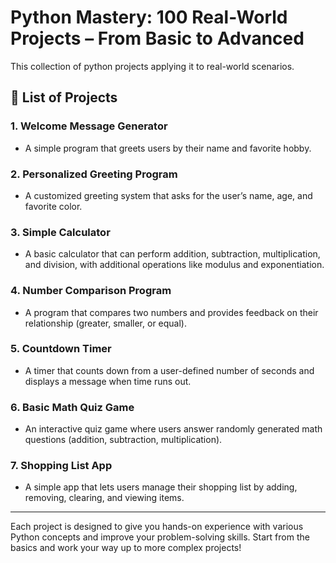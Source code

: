 # Python Mastery: 100 Real-World Projects – From Basic to Advanced

This collection of python projects applying it to real-world scenarios. 
## 📂 List of Projects

### 1. **Welcome Message Generator**
   - A simple program that greets users by their name and favorite hobby.

### 2. **Personalized Greeting Program**
   - A customized greeting system that asks for the user’s name, age, and favorite color.

### 3. **Simple Calculator**
   - A basic calculator that can perform addition, subtraction, multiplication, and division, with additional operations like modulus and exponentiation.

### 4. **Number Comparison Program**
   - A program that compares two numbers and provides feedback on their relationship (greater, smaller, or equal).

### 5. **Countdown Timer**
   - A timer that counts down from a user-defined number of seconds and displays a message when time runs out.

### 6. **Basic Math Quiz Game**
   - An interactive quiz game where users answer randomly generated math questions (addition, subtraction, multiplication).

### 7. **Shopping List App**
   - A simple app that lets users manage their shopping list by adding, removing, clearing, and viewing items.

---

Each project is designed to give you hands-on experience with various Python concepts and improve your problem-solving skills. Start from the basics and work your way up to more complex projects!
